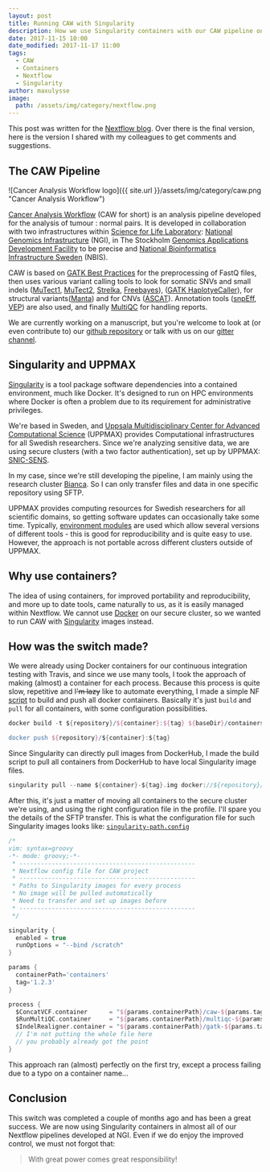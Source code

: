 ```yaml
---
layout: post
title: Running CAW with Singularity
description: How we use Singularity containers with our CAW pipeline on UPPMAX secure clusters
date: 2017-11-15 10:00
date_modified: 2017-11-17 11:00
tags:
  - CAW
  - Containers
  - Nextflow
  - Singularity
author: maxulysse
image:
  path: /assets/img/category/nextflow.png
---
```


This post was written for the [Nextflow blog](https://www.nextflow.io/blog/2017/caw-and-singularity.html). Over there is the final version, here is the version I shared with my colleagues to get comments and suggestions.

## The CAW Pipeline

![Cancer Analysis Workflow logo]({{ site.url }}/assets/img/category/caw.png "Cancer Analysis Workflow")

[Cancer Analysis Workflow](http://opensource.scilifelab.se/projects/caw/) (CAW for short) is an analysis pipeline developed for the analysis of tumour : normal pairs.
It is developed in collaboration with two infrastructures within [Science for Life Laboratory](https://www.scilifelab.se/): [National Genomics Infrastructure](https://ngisweden.scilifelab.se/) (NGI), in The Stockholm [Genomics Applications Development Facility](https://www.scilifelab.se/facilities/ngi-stockholm/) to be precise and [National Bioinformatics Infrastructure Sweden](https://www.nbis.se/) (NBIS).

CAW is based on [GATK Best Practices](https://software.broadinstitute.org/gatk/best-practices/) for the preprocessing of FastQ files, then uses various variant calling tools to look for somatic SNVs and small indels ([MuTect1](https://github.com/broadinstitute/mutect/), [MuTect2](https://github.com/broadgsa/gatk-protected/), [Strelka](https://github.com/Illumina/strelka/), [Freebayes](https://github.com/ekg/freebayes/)), ([GATK HaplotyeCaller](https://github.com/broadgsa/gatk-protected/)), for structural variants([Manta](https://github.com/Illumina/manta/)) and for CNVs ([ASCAT](https://github.com/Crick-CancerGenomics/ascat/)).
Annotation tools ([snpEff](http://snpeff.sourceforge.net/), [VEP](https://www.ensembl.org/info/docs/tools/vep/index.html)) are also used, and finally [MultiQC](http://multiqc.info/) for handling reports.

We are currently working on a manuscript, but you're welcome to look at (or even contribute to) our [github repository](https://github.com/SciLifeLab/CAW/) or talk with us on our [gitter channel](https://gitter.im/SciLifeLab/CAW/).

## Singularity and UPPMAX

[Singularity](http://singularity.lbl.gov/) is a tool package software dependencies into a contained environment, much like Docker. It's designed to run on HPC environments where Docker is often a problem due to its requirement for administrative privileges.

We're based in Sweden, and [Uppsala Multidisciplinary Center for Advanced Computational Science](https://uppmax.uu.se/) (UPPMAX) provides Computational infrastructures for all Swedish researchers.
Since we're analyzing sensitive data, we are using secure clusters (with a two factor authentication), set up by UPPMAX: [SNIC-SENS](https://www.uppmax.uu.se/projects-and-collaborations/snic-sens/).

In my case, since we're still developing the pipeline, I am mainly using the research cluster [Bianca](https://www.uppmax.uu.se/resources/systems/the-bianca-cluster/).
So I can only transfer files and data in one specific repository using SFTP.

UPPMAX provides computing resources for Swedish researchers for all scientific domains, so getting software updates can occasionally take some time.
Typically, [environment modules](http://modules.sourceforge.net/) are used which allow several versions of different tools - this is good for reproducibility and is quite easy to use. However, the approach is not portable across different clusters outside of UPPMAX.

## Why use containers?

The idea of using containers, for improved portability and reproducibility, and more up to date tools, came naturally to us, as it is easily managed within Nextflow.
We cannot use [Docker](https://www.docker.com/) on our secure cluster, so we wanted to run CAW with [Singularity](http://singularity.lbl.gov/) images instead.

## How was the switch made?

We were already using Docker containers for our continuous integration testing with Travis, and since we use many tools, I took the approach of making (almost) a container for each process.
Because this process is quite slow, repetitive and I~~'m lazy~~ like to automate everything, I made a simple NF [script](https://github.com/SciLifeLab/CAW/blob/master/buildContainers.nf) to build and push all docker containers.
Basically it's just `build` and `pull` for all containers, with some configuration possibilities.

```groovy
docker build -t ${repository}/${container}:${tag} ${baseDir}/containers/${container}/.

docker push ${repository}/${container}:${tag}
```

Since Singularity can directly pull images from DockerHub, I made the build script to pull all containers from DockerHub to have local Singularity image files.

```groovy
singularity pull --name ${container}-${tag}.img docker://${repository}/${container}:${tag}
```

After this, it's just a matter of moving all containers to the secure cluster we're using, and using the right configuration file in the profile.
I'll spare you the details of the SFTP transfer.
This is what the configuration file for such Singularity images looks like: [`singularity-path.config`](https://github.com/SciLifeLab/CAW/blob/master/configuration/singularity-path.config)
```groovy
/*
vim: syntax=groovy
-*- mode: groovy;-*-
 * -------------------------------------------------
 * Nextflow config file for CAW project
 * -------------------------------------------------
 * Paths to Singularity images for every process
 * No image will be pulled automatically
 * Need to transfer and set up images before
 * -------------------------------------------------
 */

singularity {
  enabled = true
  runOptions = "--bind /scratch"
}

params {
  containerPath='containers'
  tag='1.2.3'
}

process {
  $ConcatVCF.container      = "${params.containerPath}/caw-${params.tag}.img"
  $RunMultiQC.container     = "${params.containerPath}/multiqc-${params.tag}.img"
  $IndelRealigner.container = "${params.containerPath}/gatk-${params.tag}.img"
  // I'm not putting the whole file here
  // you probably already got the point
}
```

This approach ran (almost) perfectly on the first try, except a process failing due to a typo on a container name...

## Conclusion

This switch was completed a couple of months ago and has been a great success.
We are now using Singularity containers in almost all of our Nextflow pipelines developed at NGI.
Even if we do enjoy the improved control, we must not forgot that:
> With great power comes great responsibility!
